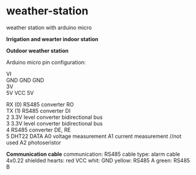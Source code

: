 # weather-station

weather station with arduino micro


<b>Irrigation and wearter indoor station</b>






<b>Outdoor weather station</b>


Arduino micro pin configuration:


VI                                              
GND     GND             GND                         
3V                                                  
5V      VCC             5V     

RX (0)  RS485 converter         RO                                                          
TX (1)  RS485 converter         DI                                                          
2       3.3V level converter    bidirectional bus                   
3       3.3V level converter    bidirectional bus           
4       RS485 converter         DE, RE                                          
5       DHT22                   DATA
A0                              voltage measurement 
A1                              current measurement //not used
A2                              photoseristor


<b>Communication cable</b>
communication:  RS485
cable type:     alarm cable 4x0.22 shielded
hearts: red     VCC
        whit:   GND
        yellow: RS485 A
        green:  RS485 B
